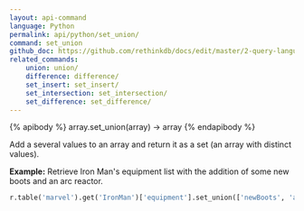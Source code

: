 ```yaml
---
layout: api-command 
language: Python
permalink: api/python/set_union/
command: set_union 
github_doc: https://github.com/rethinkdb/docs/edit/master/2-query-language/api/python/document-manipulation/set_union.md
related_commands:
    union: union/
    difference: difference/
    set_insert: set_insert/
    set_intersection: set_intersection/
    set_difference: set_difference/
---
```


{% apibody %}
array.set_union(array) → array
{% endapibody %}

Add a several values to an array and return it as a set (an array with distinct values).

__Example:__ Retrieve Iron Man's equipment list with the addition of some new boots and an arc reactor.

```py
r.table('marvel').get('IronMan')['equipment'].set_union(['newBoots', 'arc_reactor']).run(conn)
```

